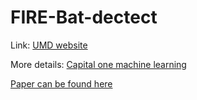 # FIRE-Bat-dectect

Link: [UMD website](https://www.fire.umd.edu/coml)

More details: [Capital one machine learning](https://www.fire.umd.edu/coml)

[Paper can be found here](https://github.com/h-tu/FIRE-Bat-dectect/blob/master/Individual%20Audio%20Detection%20of%20Mexican%20Fishing%20Bats%20using%20triplet%20network.pdf)
